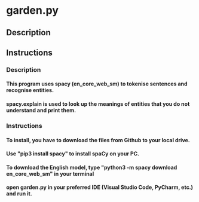 # garden.py

## Description
## Instructions

### Description
#### This program uses spacy (en_core_web_sm) to tokenise sentences and recognise entities.
#### spacy.explain is used to look up the meanings of entities that you do not understand and print them.

### Instructions
#### To install, you have to download the files from Github to your local drive.
#### Use "pip3 install spacy" to install spaCy on your PC.
#### To download the English model, type "python3 -m spacy download en_core_web_sm" in your terminal
#### open garden.py in your preferred IDE (Visual Studio Code, PyCharm, etc.) and run it.
